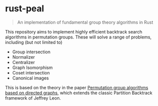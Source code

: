 # rust-peal

> An implementation of fundamental group theory algorithms in Rust


This repository aims to implement highly efficient backtrack search algorithms in permutation groups. These will solve a range of problems, including (but not limited to)

* Group intersection
* Normalizer
* Centralizer
* Graph Isomorphism
* Coset intersection
* Canonical images

This is based on the theory in the paper [Permutation group algorithms based on directed graphs](https://arxiv.org/abs/1911.04783), which extends the classic Partition Backtrack framework of Jeffrey Leon.
